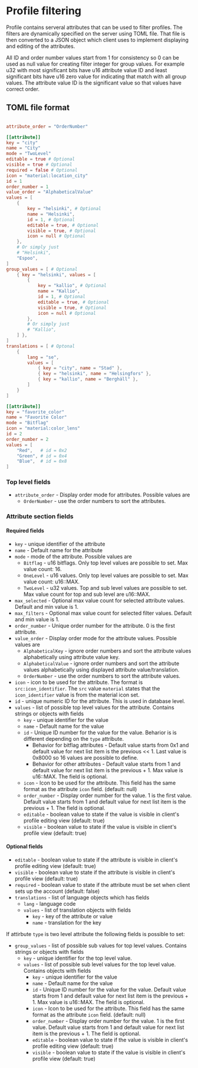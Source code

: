 
# Profile filtering

Profile contains serveral attributes that can be used to filter profiles. The
filters are dynamically specified on the server using TOML file. That file
is then converted to a JSON object which client uses to implement
displaying and editing of the attributes.

All ID and order number values start from 1 for consistency so 0 can be used
as null value for creating filter integer for group values. For example u32
with most significant bits have u16 attribute value ID and least significant
bits have u16 zero value for indicating that match with all group values.
The attribute value ID is the significant value so that values have correct
order.

## TOML file format

```toml

attribute_order = "OrderNumber"

[[attribute]]
key = "city"
name = "City"
mode = "TwoLevel"
editable = true # Optional
visible = true # Optional
required = false # Optional
icon = "material:location_city"
id = 1
order_number = 1
value_order = "AlphabeticalValue"
values = [
    {
        key = "helsinki", # Optional
        name = "Helsinki",
        id = 1, # Optional
        editable = true, # Optional
        visible = true, # Optional
        icon = null # Optional
    },
    # Or simply just
    # "Helsinki",
    "Espoo",
]
group_values = [ # Optional
    { key = "helsinki", values = [
        {
            key = "kallio", # Optional
            name = "Kallio",
            id = 1, # Optional
            editable = true, # Optional
            visible = true, # Optional
            icon = null # Optional
        },
        # Or simply just
        # "Kallio",
    ] },
]
translations = [ # Optonal
    {
        lang = "se",
        values = [
            { key = "city", name = "Stad" },
            { key = "helsinki", name = "Helsingfors" },
            { key = "kallio", name = "Berghäll" },
        ]
    }
]

[[attribute]]
key = "favorite_color"
name = "Favorite Color"
mode = "Bitflag"
icon = "material:color_lens"
id = 2
order_number = 2
values = [
    "Red",   # id = 0x2
    "Green", # id = 0x4
    "Blue",  # id = 0x8
]


```
### Top level fields

- `attribute_order` - Display order mode for attributes.
    Possible values are
    - `OrderNumber` - use the order numbers to sort the attributes.

### Attribute section fields

#### Required fields
- `key` - unique identifier of the attribute
- `name` - Default name for the attribute
- `mode` - mode of the attribute. Possible values are
    - `Bitflag` - u16 bitflags.
        Only top level values are possible to set.
        Max value count: 16.
    - `OneLevel` - u16 values.
        Only top level values are possible to set.
        Max value count: u16::MAX.
    - `TwoLevel` - u32 values.
        Top and sub level values are possible to set.
        Max value count for top and sub level are u16::MAX.
- `max_selected` - Optional max value count for selected attribute values.
    Default and min value is 1.
- `max_filters` - Optional max value count for selected filter values.
    Default and min value is 1.
- `order_number` - Unique order number for the attribute.
        0 is the first attribute.
- `value_order` - Display order mode for the attribute values.
    Possible values are
    - `AlphabeticalKey` - ignore order numbers and sort the attribute values
        alphabetically using attribute value key.
    - `AlphabeticalValue` - ignore order numbers and sort the attribute
      values alphabetically using displayed attribute value/translation.
    - `OrderNumber` - use the order numbers to sort the attribute values.
- `icon` - icon to be used for the attribute. The format is
        `src:icon_identifier`. The `src` value `material` states
        that the `icon_identifier` value is from the material icon set.
- `id` - unique numeric ID for the attribute. This is used in database
        level.
- `values` - list of possible top level values for the attribute.
    Contains strings or objects with fields
    - `key` - unique identifier for the value
    - `name` - Default name for the value
    - `id` - Unique ID number for the value for the value. Beharior is
        is different depending on the `type` attribute.
        - Behavior for bitflag attributes - Default value starts
            from 0x1 and default value for next list item is the
            previous << 1. Last value is 0x8000 so 16 values are possible
            to define.
        - Behavior for other attributes - Default value starts
            from 1 and default value for next list item is the previous + 1.
            Max value is u16::MAX.
        The field is optional.
    - `icon` - Icon to be used for the attribute.
        This field has the same format as the attribute `icon` field.
        (default: null)
    - `order_number` - Display order number for the value.
        1 is the first value.
        Default value starts from 1 and default value for next
        list item is the previous + 1.
        The field is optional.
    - `editable` - boolean value to state if the value is visible
            in client's profile editing view
            (default: true)
    - `visible` - boolean value to state if the value is visible
        in client's profile view
        (default: true)

#### Optional fields

- `editable` - boolean value to state if the attribute is
                visible in client's profile editing view
               (default: true)
- `visible` - boolean value to state if the attribute is visible
                in client's profile view
                (default: true)
- `required` - boolean value to state if the attribute must be set
                when client sets up the account
                (default: false)
- `translations` - list of language objects which has fields
    - `lang` - language code
    - `values` - list of translation objects with fields
        - `key` - key of the attribute or value
        - `name` - translation for the key

If attirbute `type` is two level attribute the following fields is
possible to set:

- `group_values` - list of possible sub values for top level values.
    Contains strings or objects with fields
    - `key` - unique identifier for the top level value.
    - `values` - list of possible sub level values for the top level value.
        Contains objects with fields
        - `key` - unique identifier for the value
        - `name` - Default name for the value
        - `id` - Unique ID number for the value for the value.
            Default value starts from 1 and default value for
            next list item is the previous + 1.
            Max value is u16::MAX.
            The field is optional.
        - `icon` - Icon to be used for the attribute.
            This field has the same format as the attribute `icon` field.
            (default: null)
        - `order_number` - Display order number for the value.
            1 is the first value.
            Default value starts from 1 and default value for next
            list item is the previous + 1.
            The field is optional.
        - `editable` - boolean value to state if the value is visible
            in client's profile editing view
            (default: true)
        - `visible` - boolean value to state if the value is visible
            in client's profile view
            (default: true)
